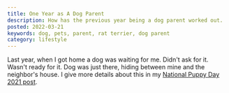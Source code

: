 ```yaml
---
title: One Year as A Dog Parent
description: How has the previous year being a dog parent worked out. 
posted: 2022-03-21
keywords: dog, pets, parent, rat terrier, dog parent
category: lifestyle
---
```


Last year, when I got home a dog was waiting for me. Didn't ask for it. Wasn't ready for it. Dog was just there, 
hiding between mine and the neighbor's house. I give more details about this in my 
[National Puppy Day 2021 post](/lifestyle/2021.03.23-national-puppy-day). 

